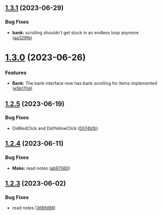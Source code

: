 ## [1.3.1](https://github.com/Torwent/SRL-T/compare/v1.3.0...v1.3.1) (2023-06-29)


### Bug Fixes

* **bank:** scrolling shouldn't get stuck in an endless loop anymore ([aa329fb](https://github.com/Torwent/SRL-T/commit/aa329fbe89751e7b0eb69692846168bb39928fce))



# [1.3.0](https://github.com/Torwent/SRL-T/compare/v1.2.5...v1.3.0) (2023-06-26)


### Features

* **Bank:** The bank interface now has bank scrolling for items implemented ([e5b170d](https://github.com/Torwent/SRL-T/commit/e5b170de9494f796cfa3ea52a7e13a37e73b575f))



## [1.2.5](https://github.com/Torwent/SRL-T/compare/v1.2.4...v1.2.5) (2023-06-19)


### Bug Fixes

* DidRedClick and DidYellowClick ([0074b1b](https://github.com/Torwent/SRL-T/commit/0074b1b36ac0c86c9d3752f1b2c19ee2da0fd161))



## [1.2.4](https://github.com/Torwent/SRL-T/compare/v1.2.3...v1.2.4) (2023-06-11)


### Bug Fixes

* **Make:** read notes ([ab97060](https://github.com/Torwent/SRL-T/commit/ab97060433e97aeb9df903446babd97cd5ba4465))



## [1.2.3](https://github.com/Torwent/SRL-T/compare/v1.2.2...v1.2.3) (2023-06-02)


### Bug Fixes

* read notes ([366fd98](https://github.com/Torwent/SRL-T/commit/366fd98960c60307c58a005c6a721cd4e51ccebc))



